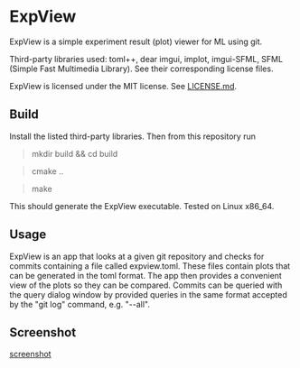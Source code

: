 # ExpView

ExpView is a simple experiment result (plot) viewer for ML using git.

Third-party libraries used: toml++, dear imgui, implot, imgui-SFML, SFML (Simple Fast Multimedia Library). See their corresponding license files.

ExpView is licensed under the MIT license. See [LICENSE.md](./LICENSE.md).

## Build

Install the listed third-party libraries. Then from this repository run

> mkdir build && cd build

> cmake ..

> make

This should generate the ExpView executable. Tested on Linux x86_64.

## Usage

ExpView is an app that looks at a given git repository and checks for commits containing a file called expview.toml. These files contain plots that can be generated in the toml format.
The app then provides a convenient view of the plots so they can be compared. Commits can be queried with the query dialog window by provided queries in the same format accepted by the "git log" command, e.g. "--all".

## Screenshot

[screenshot](./screenshot1.png)
